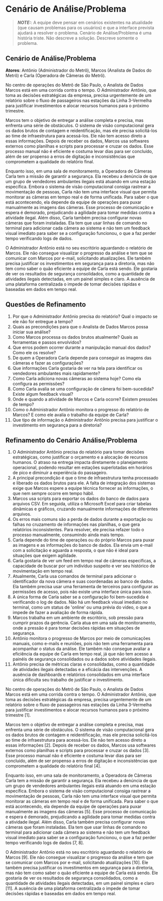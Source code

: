 # Cenário de Análise/Problema

> **_NOTE:_**: A equipe deve pensar em cenários existentes na atualidade (que causam problemas para os usuários) e que a interface prevista ajudará a resolver o problema. Cenário de Análise/Problema é uma história triste. Não descreve a solução. Descreve somente o problema.

## Cenário de Análise/Problema

**Atores**: Antônio (Administrador do Metrô), Marcos (Analista de Dados do Metrô) e Carla (Operadora de Câmeras do Metrô).

No centro de operações do Metrô de São Paulo, o Analista de Dados Marcos está em uma corrida contra o tempo. O Administrador Antônio, que toma as decisões estratégicas da empresa, precisa urgentemente de um relatório sobre o fluxo de passageiros nas estações da Linha 3-Vermelha para justificar investimentos e alocar recursos humanos para o próximo trimestre.

Marcos tem o objetivo de entregar a análise completa e precisa, mas enfrenta uma série de obstáculos. O sistema de visão computacional gera os dados brutos de contagem e reidentificação, mas ele precisa solicitá-los ao time de infraestrutura para acessá-los. Ele não tem acesso direto a essas informações. Depois de receber os dados, Marcos usa softwares externos como planilhas e scripts para processar e cruzar os dados. Esse processo manual não é eficiente e costuma levar dias para ser concluído, além de ser propenso a erros de digitação e inconsistências que comprometem a qualidade do relatório final.

Enquanto isso, em uma sala de monitoramento, a Operadora de Câmeras Carla tem a missão de garantir a segurança. Ela recebeu a denúncia de que um grupo de vendedores ambulantes ilegais está atuando em uma estação específica. Embora o sistema de visão computacional consiga rastrear a movimentação de pessoas, Carla não tem uma interface visual que permita monitorar as câmeras em tempo real e de forma unificada. Para saber o que está acontecendo, ela depende da equipe de operações para puxar manualmente as imagens das câmeras. Esse processo de comunicação e espera é demorado, prejudicando a agilidade para tomar medidas contra a atividade ilegal. Além disso, Carla também precisa configurar novas câmeras que foram instaladas. Ela tem que usar linhas de comando no terminal para adicionar cada câmera ao sistema e não tem um feedback visual imediato para saber se a configuração funcionou, o que a faz perder tempo verificando logs de dados.

O Administrador Antônio está no seu escritório aguardando o relatório de Marcos. Ele não consegue visualizar o progresso da análise e tem que se comunicar com Marcos por e-mail, solicitando atualizações. Ele também precisa justificar os investimentos em segurança para a diretoria, mas não tem como saber o quão eficiente a equipe de Carla está sendo. Ele gostaria de ver os resultados de segurança consolidados, como a quantidade de atividades ilegais detectadas, em um painel simples e claro. A ausência de uma plataforma centralizada o impede de tomar decisões rápidas e baseadas em dados em tempo real.

## Questões de Refinamento

1. Por que o Administrador Antônio precisa do relatório? Qual o impacto se ele não for entregue a tempo?
2. Quais as precondições para que o Analista de Dados Marcos possa iniciar sua análise?
3. Como Marcos processa os dados brutos atualmente? Quais as ferramentas e passos envolvidos?
4. Que erros podem ocorrer durante a manipulação manual dos dados? Como ele os resolve?
5. De quem a Operadora Carla depende para conseguir as imagens das câmeras e fazer as configurações?
6. Que informações Carla gostaria de ver na tela para identificar os vendedores ambulantes mais rapidamente?
7. Como Carla adiciona novas câmeras ao sistema hoje? Como ela configura as permissões?
8. Como Carla avalia se uma configuração de câmera foi bem-sucedida? Existe algum feedback visual?
9. Onde e quando a atividade de Marcos e Carla ocorre? Existem pressões de tempo?
10. Como o Administrador Antônio monitora o progresso do relatório de Marcos? E como ele avalia o trabalho da equipe de Carla?
11. Que tipo de informação o Administrador Antônio precisa para justificar o investimento em segurança para a diretoria?

## Refinamento do Cenário Análise/Problema
1. O Administrador Antônio precisa do relatório para tomar decisões estratégicas, como justificar o orçamento e a alocação de recursos humanos. O atraso na entrega impacta diretamente o planejamento operacional, podendo resultar em estações superlotadas em horários de pico e diminuir a experiência do passageiro.
2. A principal precondição é que o time de infraestrutura tenha processado e liberado os dados brutos para ele. A falta de integração dos sistemas exige que Marcos espere a equipe técnica fornecer as informações, o que nem sempre ocorre em tempo hábil.
3. Marcos usa scripts para exportar os dados do banco de dados para arquivos CSV. Em seguida, utiliza o Microsoft Excel para criar tabelas dinâmicas e gráficos, cruzando manualmente informações de diferentes arquivos.
4. Os erros mais comuns são a perda de dados durante a exportação ou falhas no cruzamento de informações nas planilhas, o que gera relatórios inconsistentes. Para resolver, ele precisa refazer todo o processo manualmente, consumindo ainda mais tempo.
5. Carla depende do time de operações ou do próprio Marcos para puxar as imagens e as informações do banco de dados. Ela envia um e-mail com a solicitação e aguarda a resposta, o que não é ideal para situações que exigem agilidade.
6. Carla gostaria de ver um feed em tempo real de câmeras específicas, a capacidade de buscar por um indivíduo suspeito e ver seu histórico de movimentação em tempo real.
7. Atualmente, Carla usa comandos de terminal para adicionar o identificador da nova câmera e suas coordenadas ao banco de dados. Ela também precisa usar uma ferramenta de terceiros para configurar as permissões de acesso, pois não existe uma interface única para isso.
8. A única forma de Carla saber se a configuração foi bem-sucedida é verificando o log de dados. Não há um feedback visual imediato no terminal, como um status de 'online' ou uma prévia do vídeo, o que a impede de fazer a avaliação de forma rápida.
9. Marcos trabalha em um ambiente de escritório, sob pressão para cumprir prazos da gerência. Carla atua em uma sala de monitoramento, onde a pressão é para tomar decisões rápidas em situações de segurança.
10. Antônio monitora o progresso de Marcos por meio de comunicações manuais, como e-mails e reuniões, pois não tem uma ferramenta para acompanhar o status da análise. Ele também não consegue avaliar a eficiência da equipe de Carla em tempo real, já que não tem acesso a painéis de segurança consolidados ou a dados sobre atividades ilegais.
11. Antônio precisa de métricas claras e consolidadas, como a quantidade de atividades ilegais detectadas e a eficácia das intervenções. A ausência de dashboards e relatórios consolidados em uma interface única dificulta seu trabalho de justificar o investimento.

No centro de operações do Metrô de São Paulo, o Analista de Dados Marcos está em uma corrida contra o tempo. O Administrador Antônio, que toma as decisões estratégicas da empresa, precisa urgentemente de um relatório sobre o fluxo de passageiros nas estações da Linha 3-Vermelha para justificar investimentos e alocar recursos humanos para o próximo trimestre [1].

Marcos tem o objetivo de entregar a análise completa e precisa, mas enfrenta uma série de obstáculos. O sistema de visão computacional gera os dados brutos de contagem e reidentificação, mas ele precisa solicitá-los ao time de infraestrutura para acessá-los. Ele não tem acesso direto a essas informações [2]. Depois de receber os dados, Marcos usa softwares externos como planilhas e scripts para processar e cruzar os dados [3]. Esse processo manual não é eficiente e costuma levar dias para ser concluído, além de ser propenso a erros de digitação e inconsistências que comprometem a qualidade do relatório final [4].

Enquanto isso, em uma sala de monitoramento, a Operadora de Câmeras Carla tem a missão de garantir a segurança. Ela recebeu a denúncia de que um grupo de vendedores ambulantes ilegais está atuando em uma estação específica. Embora o sistema de visão computacional consiga rastrear a movimentação de pessoas, Carla não tem uma interface visual que permita monitorar as câmeras em tempo real e de forma unificada. Para saber o que está acontecendo, ela depende da equipe de operações para puxar manualmente as imagens das câmeras [5]. Esse processo de comunicação e espera é demorado, prejudicando a agilidade para tomar medidas contra a atividade ilegal. Além disso, Carla também precisa configurar novas câmeras que foram instaladas. Ela tem que usar linhas de comando no terminal para adicionar cada câmera ao sistema e não tem um feedback visual imediato para saber se a configuração funcionou, o que a faz perder tempo verificando logs de dados [7, 8].

O Administrador Antônio está no seu escritório aguardando o relatório de Marcos [9]. Ele não consegue visualizar o progresso da análise e tem que se comunicar com Marcos por e-mail, solicitando atualizações [10]. Ele também precisa justificar os investimentos em segurança para a diretoria, mas não tem como saber o quão eficiente a equipe de Carla está sendo. Ele gostaria de ver os resultados de segurança consolidados, como a quantidade de atividades ilegais detectadas, em um painel simples e claro [11]. A ausência de uma plataforma centralizada o impede de tomar decisões rápidas e baseadas em dados em tempo real.
